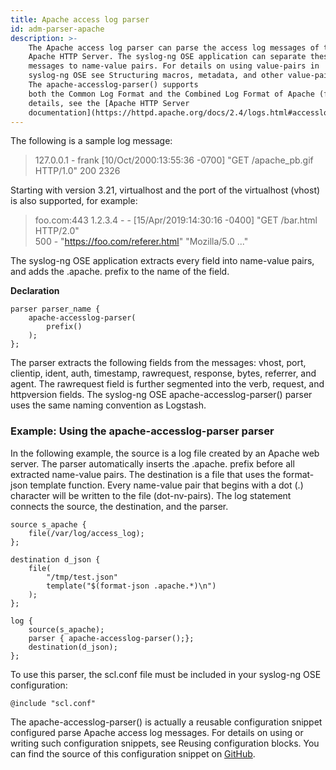 ```yaml
---
title: Apache access log parser
id: adm-parser-apache
description: >-
    The Apache access log parser can parse the access log messages of the
    Apache HTTP Server. The syslog-ng OSE application can separate these log
    messages to name-value pairs. For details on using value-pairs in
    syslog-ng OSE see Structuring macros, metadata, and other value-pairs.
    The apache-accesslog-parser() supports
    both the Common Log Format and the Combined Log Format of Apache (for
    details, see the [Apache HTTP Server
    documentation](https://httpd.apache.org/docs/2.4/logs.html#accesslog)).
---
```


The following is a sample log message:

>127.0.0.1 - frank [10/Oct/2000:13:55:36 -0700] "GET /apache_pb.gif HTTP/1.0" 200 2326

Starting with version 3.21, virtualhost and the port of the virtualhost
(vhost) is also supported, for example:

>foo.com:443 1.2.3.4 - - [15/Apr/2019:14:30:16 -0400] "GET /bar.html HTTP/2.0"  
>500 - "https://foo.com/referer.html" "Mozilla/5.0 ..."

The syslog-ng OSE application extracts every field into name-value
pairs, and adds the .apache. prefix to the name of the field.

**Declaration**

```config
parser parser_name {
    apache-accesslog-parser(
        prefix()
    );
};
```

The parser extracts the following fields from the messages: vhost, port,
clientip, ident, auth, timestamp, rawrequest, response, bytes, referrer,
and agent. The rawrequest field is further segmented into the verb,
request, and httpversion fields. The syslog-ng OSE
apache-accesslog-parser() parser uses the same naming convention as
Logstash.

### Example: Using the apache-accesslog-parser parser

In the following example, the source is a log file created by an Apache
web server. The parser automatically inserts the .apache. prefix before
all extracted name-value pairs. The destination is a file that uses the
format-json template function. Every name-value pair that begins with a
dot (.) character will be written to the file (dot-nv-pairs). The log
statement connects the source, the destination, and the parser.

```config
source s_apache {
    file(/var/log/access_log);
};

destination d_json {
    file(
        "/tmp/test.json"
        template("$(format-json .apache.*)\n")
    );
};

log {
    source(s_apache);
    parser { apache-accesslog-parser();};
    destination(d_json);
};
```

To use this parser, the scl.conf file must be included in your syslog-ng
OSE configuration:

```config
@include "scl.conf"
```

The apache-accesslog-parser() is actually a reusable configuration
snippet configured parse Apache access log messages. For details on
using or writing such configuration snippets, see
Reusing configuration blocks. You can find the source of
this configuration snippet on
[GitHub](https://github.com/syslog-ng/syslog-ng/blob/master/scl/apache/apache.conf).
